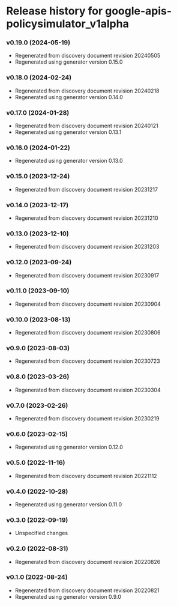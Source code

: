 # Release history for google-apis-policysimulator_v1alpha

### v0.19.0 (2024-05-19)

* Regenerated from discovery document revision 20240505
* Regenerated using generator version 0.15.0

### v0.18.0 (2024-02-24)

* Regenerated from discovery document revision 20240218
* Regenerated using generator version 0.14.0

### v0.17.0 (2024-01-28)

* Regenerated from discovery document revision 20240121
* Regenerated using generator version 0.13.1

### v0.16.0 (2024-01-22)

* Regenerated using generator version 0.13.0

### v0.15.0 (2023-12-24)

* Regenerated from discovery document revision 20231217

### v0.14.0 (2023-12-17)

* Regenerated from discovery document revision 20231210

### v0.13.0 (2023-12-10)

* Regenerated from discovery document revision 20231203

### v0.12.0 (2023-09-24)

* Regenerated from discovery document revision 20230917

### v0.11.0 (2023-09-10)

* Regenerated from discovery document revision 20230904

### v0.10.0 (2023-08-13)

* Regenerated from discovery document revision 20230806

### v0.9.0 (2023-08-03)

* Regenerated from discovery document revision 20230723

### v0.8.0 (2023-03-26)

* Regenerated from discovery document revision 20230304

### v0.7.0 (2023-02-26)

* Regenerated from discovery document revision 20230219

### v0.6.0 (2023-02-15)

* Regenerated using generator version 0.12.0

### v0.5.0 (2022-11-16)

* Regenerated from discovery document revision 20221112

### v0.4.0 (2022-10-28)

* Regenerated using generator version 0.11.0

### v0.3.0 (2022-09-19)

* Unspecified changes

### v0.2.0 (2022-08-31)

* Regenerated from discovery document revision 20220826

### v0.1.0 (2022-08-24)

* Regenerated from discovery document revision 20220821
* Regenerated using generator version 0.9.0

